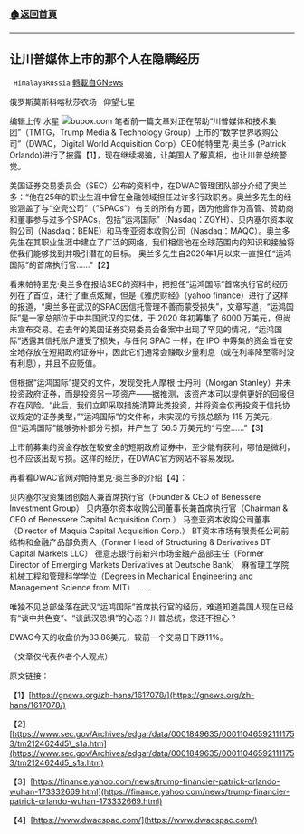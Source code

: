 ###  [:house:返回首頁](https://github.com/ourhimalayas/txt)
---


## 让川普媒体上市的那个人在隐瞒经历
` HimalayaRussia` [轉載自GNews](https://gnews.org/zh-hans/1617650/)

俄罗斯莫斯科喀秋莎农场   仰望七星

编辑上传  水星
![](https://assets.gnews.org/wp-content/uploads/2021/10/P-10.jpg)bupox.com
笔者前一篇文章对正在帮助“川普媒体和技术集团”（TMTG，Trump Media & Technology Group）上市的“数字世界收购公司”（DWAC，Digital World Acquisition Corp）CEO帕特里克·奥兰多 (Patrick Orlando)进行了披露【1】，现在继续揭骗，让美国人了解真相，也让川普总统警觉。

美国证券交易委员会（SEC）公布的资料中，在DWAC管理团队部分介绍了奥兰多：“他在25年的职业生涯中曾在金融领域担任过许多行政职务。奥兰多先生的经验涵盖了与“空壳公司”（”SPACs”）有关的所有方面，因为他曾作为高管、赞助商和董事参与过多个SPACs，包括“运鸿国际”（Nasdaq：ZGYH）、贝内塞尔资本收购公司（Nasdaq：BENE）和马奎亚资本收购公司（Nasdaq：MAQC）。奥兰多先生在其职业生涯中建立了广泛的网络，我们相信他在全球范围内的知识和接触将使我们能够找到并吸引潜在的目标。 奥兰多先生自2020年1月以来一直担任“运鸿国际”的首席执行官……”【2】

看来帕特里克·奥兰多在报给SEC的资料中，把担任“运鸿国际”首席执行官的经历列在了首位，进行了重点炫耀，但是《雅虎财经》（yahoo finance）进行了这样的报道，“奥兰多在武汉的SPAC因信托管理不善而蒙受损失”，文章写道，“运鸿国际”是一家总部位于中共国武汉的实体，于 2020 年初筹集了 6000 万美元，但尚未宣布交易。在去年的美国证券交易委员会备案中出现了罕见的情况，“运鸿国际”透露其信托账户遭受了损失，与任何 SPAC 一样，在 IPO 中筹集的资金旨在安全地存放在短期政府证券中，因此它们通常会赚取少量利息（或在利率降至零时没有利息），并且不应贬值。

但根据“运鸿国际”提交的文件，发现受托人摩根·士丹利（Morgan Stanley）并未投资政府证券，而是投资另一项资产——据推测，该资产本可以提供更好的回报但存在风险。“此后，我们立即采取措施清算此类投资，并将资金仅再投资于信托协议规定的证券类型，”“运鸿国际”的文件称，未实现的亏损总额为 115 万美元，但“运鸿国际”能够弥补部分亏损，并产生了 56.5 万美元的“亏空……”【3】

上市前募集的资金存放在较安全的短期政府证券中，至少能有获利，哪怕是微利，也不应该出现亏损。这样的经历，在DWAC官方网站不容易发现。

再看看DWAC官网对帕特里克·奥兰多的介绍【4】：

贝内塞尔投资集团创始人兼首席执行官（Founder & CEO of Benessere Investment Group）
贝内塞尔资本收购公司董事长兼首席执行官（Chairman & CEO of Benessere Capital Acquisition Corp.）
马奎亚资本收购公司董事（Director of Maquia Capital Acquisition Corp.）
BT资本市场有限责任公司前结构和金融产品部负责人（Former Head of Structuring & Derivatives BT Capital Markets LLC）
德意志银行前新兴市场金融产品部主任（Former Director of Emerging Markets Derivatives at Deutsche Bank）
麻省理工学院机械工程和管理科学学位（Degrees in Mechanical Engineering and Management Science from MIT）
……

唯独不见总部坐落在武汉“运鸿国际”首席执行官的经历，难道知道美国人现在已经有“谈中共色变”、“谈武汉恐惧”的心态？川普总统，您还不担心？

DWAC今天的收盘价为83.86美元，较前一个交易日下跌11%。

（文章仅代表作者个人观点）

原文链接：

【1】[https://gnews.org/zh-hans/1617078/](https://gnews.org/zh-hans/1617078/)

【2】[https://www.sec.gov/Archives/edgar/data/0001849635/000110465921111753/tm2124624d5\_s1a.htm](https://www.sec.gov/Archives/edgar/data/0001849635/000110465921111753/tm2124624d5_s1a.htm)

【3】[https://finance.yahoo.com/news/trump-financier-patrick-orlando-wuhan-173332669.html](https://finance.yahoo.com/news/trump-financier-patrick-orlando-wuhan-173332669.html)

【4】[https://www.dwacspac.com/](https://www.dwacspac.com/)
